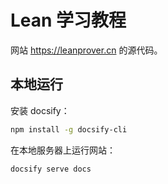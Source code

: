 
# Lean 学习教程

网站 https://leanprover.cn 的源代码。

## 本地运行

安装 docsify：

```bash
npm install -g docsify-cli
```

在本地服务器上运行网站：

```bash
docsify serve docs
```
